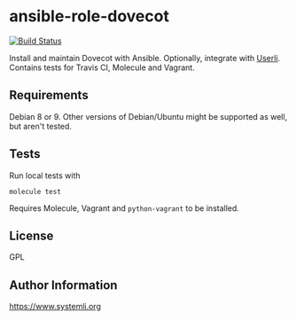 ansible-role-dovecot
====================

[![Build Status](https://travis-ci.org/systemli/ansible-role-dovecot.svg?branch=master)](https://travis-ci.org/systemli/ansible-role-dovecot)

Install and maintain Dovecot with Ansible. Optionally, integrate with [Userli](https://github.com/systemli/userli).
Contains tests for Travis CI, Molecule and Vagrant.

Requirements
------------

Debian 8 or 9. Other versions of Debian/Ubuntu might be supported as well, but aren't tested.


Tests
-----

Run local tests with
```
molecule test
```
Requires Molecule, Vagrant and `python-vagrant` to be installed.

License
-------

GPL

Author Information
------------------

https://www.systemli.org
